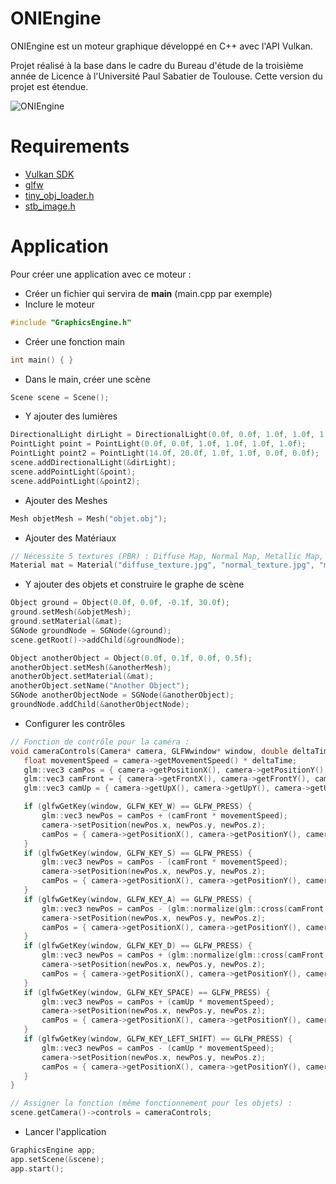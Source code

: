# ONIEngine
ONIEngine est un moteur graphique développé en C++ avec l'API Vulkan.

Projet réalisé à la base dans le cadre du Bureau d'étude de la troisième année de Licence à l'Université Paul Sabatier de Toulouse.
Cette version du projet est étendue.

![ONIEngine](https://i.imgur.com/aKYHC22.png)

# Requirements
 - [Vulkan SDK](https://vulkan.lunarg.com/sdk/home)
 - [glfw](https://www.glfw.org/)
 - [tiny_obj_loader.h](https://github.com/tinyobjloader/tinyobjloader/blob/master/tiny_obj_loader.h)
 - [stb_image.h](https://github.com/nothings/stb/blob/master/stb_image.h)
 
# Application
 Pour créer une application avec ce moteur :
 - Créer un fichier qui servira de **main** (main.cpp par exemple)
 - Inclure le moteur
 ```C++
 #include "GraphicsEngine.h"
```
 - Créer une fonction main
 ```C++
 int main() { }
 ```
 - Dans le main, créer une scène
 ```C++
 Scene scene = Scene();
 ```
 - Y ajouter des lumières
 ```C++
 DirectionalLight dirLight = DirectionalLight(0.0f, 0.0f, 1.0f, 1.0f, 1.0f, 1.0f);
 PointLight point = PointLight(0.0f, 0.0f, 1.0f, 1.0f, 1.0f, 1.0f);
 PointLight point2 = PointLight(14.0f, 20.0f, 1.0f, 1.0f, 0.0f, 0.0f);
 scene.addDirectionalLight(&dirLight);
 scene.addPointLight(&point);
 scene.addPointLight(&point2);
 ```
 - Ajouter des Meshes
 ```C++
 Mesh objetMesh = Mesh("objet.obj");
 ```
 - Ajouter des Matériaux
 ```C++
 // Nécessite 5 textures (PBR) : Diffuse Map, Normal Map, Metallic Map, Roughness Map et Ambient Occlusion Map.
 Material mat = Material("diffuse_texture.jpg", "normal_texture.jpg", "metallic_texture.jpg", "roughness_texture.jpg", "ao_texture.jpg");
 ```
 - Y ajouter des objets et construire le graphe de scène
 ```C++
 Object ground = Object(0.0f, 0.0f, -0.1f, 30.0f);
 ground.setMesh(&objetMesh);
 ground.setMaterial(&mat);
 SGNode groundNode = SGNode(&ground);
 scene.getRoot()->addChild(&groundNode);
 ```
 
 ```C++
 Object anotherObject = Object(0.0f, 0.1f, 0.0f, 0.5f);
 anotherObject.setMesh(&anotherMesh);
 anotherObject.setMaterial(&mat);
 anotherObject.setName("Another Object");
 SGNode anotherObjectNode = SGNode(&anotherObject);
 groundNode.addChild(&anotherObjectNode);
 ```
 - Configurer les contrôles
 ```C++
 // Fonction de contrôle pour la caméra :
 void cameraControls(Camera* camera, GLFWwindow* window, double deltaTime) {
	float movementSpeed = camera->getMovementSpeed() * deltaTime;
	glm::vec3 camPos = { camera->getPositionX(), camera->getPositionY(), camera->getPositionZ() };
	glm::vec3 camFront = { camera->getFrontX(), camera->getFrontY(), camera->getFrontZ() };
	glm::vec3 camUp = { camera->getUpX(), camera->getUpY(), camera->getUpZ() };

	if (glfwGetKey(window, GLFW_KEY_W) == GLFW_PRESS) {
		glm::vec3 newPos = camPos + (camFront * movementSpeed);
		camera->setPosition(newPos.x, newPos.y, newPos.z);
		camPos = { camera->getPositionX(), camera->getPositionY(), camera->getPositionZ() };
	}
	if (glfwGetKey(window, GLFW_KEY_S) == GLFW_PRESS) {
		glm::vec3 newPos = camPos - (camFront * movementSpeed);
		camera->setPosition(newPos.x, newPos.y, newPos.z);
		camPos = { camera->getPositionX(), camera->getPositionY(), camera->getPositionZ() };
	}
	if (glfwGetKey(window, GLFW_KEY_A) == GLFW_PRESS) {
		glm::vec3 newPos = camPos - (glm::normalize(glm::cross(camFront, camUp)) * movementSpeed);
		camera->setPosition(newPos.x, newPos.y, newPos.z);
		camPos = { camera->getPositionX(), camera->getPositionY(), camera->getPositionZ() };
	}
	if (glfwGetKey(window, GLFW_KEY_D) == GLFW_PRESS) {
		glm::vec3 newPos = camPos + (glm::normalize(glm::cross(camFront, camUp)) * movementSpeed);
		camera->setPosition(newPos.x, newPos.y, newPos.z);
		camPos = { camera->getPositionX(), camera->getPositionY(), camera->getPositionZ() };
	}
	if (glfwGetKey(window, GLFW_KEY_SPACE) == GLFW_PRESS) {
		glm::vec3 newPos = camPos + (camUp * movementSpeed);
		camera->setPosition(newPos.x, newPos.y, newPos.z);
		camPos = { camera->getPositionX(), camera->getPositionY(), camera->getPositionZ() };
	}
	if (glfwGetKey(window, GLFW_KEY_LEFT_SHIFT) == GLFW_PRESS) {
		glm::vec3 newPos = camPos - (camUp * movementSpeed);
		camera->setPosition(newPos.x, newPos.y, newPos.z);
		camPos = { camera->getPositionX(), camera->getPositionY(), camera->getPositionZ() };
	}
 }
 ```
 
 ```C++
 // Assigner la fonction (même fonctionnement pour les objets) :
 scene.getCamera()->controls = cameraControls;
 ```
 - Lancer l'application
 ```C++
 GraphicsEngine app;
 app.setScene(&scene);
 app.start();
 ```

